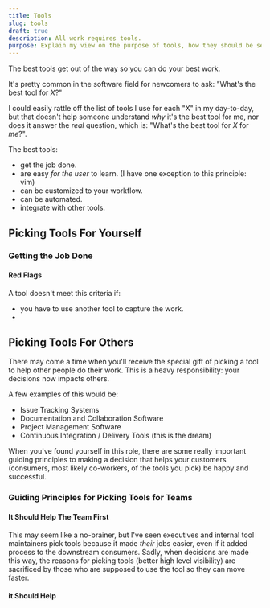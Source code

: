 ```yaml
---
title: Tools
slug: tools
draft: true
description: All work requires tools.
purpose: Explain my view on the purpose of tools, how they should be selected and how tools should be leveraged.
---
```


The best tools get out of the way so you can do your best work.

It's pretty common in the software field for newcomers to ask: "What's the best tool for _X_?"

I could easily rattle off the list of tools I use for each "X" in my day-to-day, but that doesn't help someone understand _why_ it's the best tool for me, nor does it answer the _real_ question, which is: "What's the best tool for _X_ for *me*?".

The best tools:

- get the job done.
- are easy _for the user_ to learn. (I have one exception to this principle: vim)
- can be customized to your workflow.
- can be automated.
- integrate with other tools. 

## Picking Tools For Yourself

### Getting the Job Done

#### Red Flags 

A tool doesn't meet this criteria if:

- you have to use another tool to capture the work.
- 

## Picking Tools For Others

There may come a time when you'll receive the special gift of picking a tool to help other people do their work. This is a heavy responsibility: your decisions now impacts others.

A few examples of this would be:

- Issue Tracking Systems
- Documentation and Collaboration Software
- Project Management Software
- Continuous Integration / Delivery Tools (this is the dream)

When you've found yourself in this role, there are some really important guiding principles to making a decision that helps your customers (consumers, most likely co-workers, of the tools you pick) be happy and successful. 

### Guiding Principles for Picking Tools for Teams

#### It Should Help The Team First

This may seem like a no-brainer, but I've seen executives and internal tool maintainers pick tools because it made _their_ jobs easier, even if it added process to the downstream consumers. Sadly, when decisions are made this way, the reasons for picking tools (better high level visibility) are sacrificed by those who are supposed to use the tool so they can move faster.

#### it Should Help 
